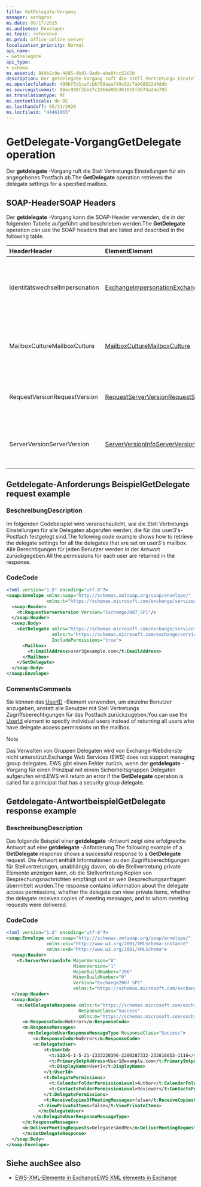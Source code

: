 ```yaml
---
title: GetDelegate-Vorgang
manager: sethgros
ms.date: 09/17/2015
ms.audience: Developer
ms.topic: reference
ms.prod: office-online-server
localization_priority: Normal
api_name:
- GetDelegate
api_type:
- schema
ms.assetid: 849b2c9e-4685-4bd1-9adb-aba0fcc52650
description: Der getdelegate-Vorgang ruft die Stell Vertretungs Einstellungen für ein angegebenes Postfach ab.
ms.openlocfilehash: 400bf5d1cafcbb789aaa749c62c7a908622d4ddb
ms.sourcegitcommit: 88ec988f2bb67c1866d06b361615f3674a24e795
ms.translationtype: MT
ms.contentlocale: de-DE
ms.lasthandoff: 05/31/2020
ms.locfileid: "44461065"
---
```

# <a name="getdelegate-operation"></a><span data-ttu-id="0927d-103">GetDelegate-Vorgang</span><span class="sxs-lookup"><span data-stu-id="0927d-103">GetDelegate operation</span></span>

<span data-ttu-id="0927d-104">Der **getdelegate** -Vorgang ruft die Stell Vertretungs Einstellungen für ein angegebenes Postfach ab.</span><span class="sxs-lookup"><span data-stu-id="0927d-104">The **GetDelegate** operation retrieves the delegate settings for a specified mailbox.</span></span> 
  
## <a name="soap-headers"></a><span data-ttu-id="0927d-105">SOAP-Header</span><span class="sxs-lookup"><span data-stu-id="0927d-105">SOAP Headers</span></span>

<span data-ttu-id="0927d-106">Der **getdelegate** -Vorgang kann die SOAP-Header verwenden, die in der folgenden Tabelle aufgeführt und beschrieben werden.</span><span class="sxs-lookup"><span data-stu-id="0927d-106">The **GetDelegate** operation can use the SOAP headers that are listed and described in the following table.</span></span> 
  
|<span data-ttu-id="0927d-107">**Header**</span><span class="sxs-lookup"><span data-stu-id="0927d-107">**Header**</span></span>|<span data-ttu-id="0927d-108">**Element**</span><span class="sxs-lookup"><span data-stu-id="0927d-108">**Element**</span></span>|<span data-ttu-id="0927d-109">**Beschreibung**</span><span class="sxs-lookup"><span data-stu-id="0927d-109">**Description**</span></span>|
|:-----|:-----|:-----|
|<span data-ttu-id="0927d-110">Identitätswechsel</span><span class="sxs-lookup"><span data-stu-id="0927d-110">Impersonation</span></span>  <br/> |[<span data-ttu-id="0927d-111">ExchangeImpersonation</span><span class="sxs-lookup"><span data-stu-id="0927d-111">ExchangeImpersonation</span></span>](exchangeimpersonation.md) <br/> |<span data-ttu-id="0927d-112">Identifiziert den Benutzer, für den die Clientanwendung einen Identitätswechsel durchführt.</span><span class="sxs-lookup"><span data-stu-id="0927d-112">Identifies the user whom the client application is impersonating.</span></span>  <br/> |
|<span data-ttu-id="0927d-113">MailboxCulture</span><span class="sxs-lookup"><span data-stu-id="0927d-113">MailboxCulture</span></span>  <br/> |[<span data-ttu-id="0927d-114">MailboxCulture</span><span class="sxs-lookup"><span data-stu-id="0927d-114">MailboxCulture</span></span>](mailboxculture.md) <br/> |<span data-ttu-id="0927d-115">Gibt die RFC3066-Kultur an, die für den Zugriff auf das Postfach verwendet wird.</span><span class="sxs-lookup"><span data-stu-id="0927d-115">Identifies the RFC3066 culture to be used to access the mailbox.</span></span>  <br/> |
|<span data-ttu-id="0927d-116">RequestVersion</span><span class="sxs-lookup"><span data-stu-id="0927d-116">RequestVersion</span></span>  <br/> |[<span data-ttu-id="0927d-117">RequestServerVersion</span><span class="sxs-lookup"><span data-stu-id="0927d-117">RequestServerVersion</span></span>](requestserverversion.md) <br/> |<span data-ttu-id="0927d-118">Gibt die Schemaversion für die Vorgangsanforderung an.</span><span class="sxs-lookup"><span data-stu-id="0927d-118">Identifies the schema version for the operation request.</span></span>  <br/> |
|<span data-ttu-id="0927d-119">ServerVersion</span><span class="sxs-lookup"><span data-stu-id="0927d-119">ServerVersion</span></span>  <br/> |[<span data-ttu-id="0927d-120">ServerVersionInfo</span><span class="sxs-lookup"><span data-stu-id="0927d-120">ServerVersionInfo</span></span>](serverversioninfo.md) <br/> |<span data-ttu-id="0927d-121">Gibt die Version des Servers an, der auf die Anforderung geantwortet hat.</span><span class="sxs-lookup"><span data-stu-id="0927d-121">Identifies the version of the server that responded to the request.</span></span>  <br/> |
   
## <a name="getdelegate-request-example"></a><span data-ttu-id="0927d-122">Getdelegate-Anforderungs Beispiel</span><span class="sxs-lookup"><span data-stu-id="0927d-122">GetDelegate request example</span></span>

### <a name="description"></a><span data-ttu-id="0927d-123">Beschreibung</span><span class="sxs-lookup"><span data-stu-id="0927d-123">Description</span></span>

<span data-ttu-id="0927d-124">Im folgenden Codebeispiel wird veranschaulicht, wie die Stell Vertretungs Einstellungen für alle Delegaten abgerufen werden, die für das user3's-Postfach festgelegt sind.</span><span class="sxs-lookup"><span data-stu-id="0927d-124">The following code example shows how to retrieve the delegate settings for all the delegates that are set on user3's mailbox.</span></span> <span data-ttu-id="0927d-125">Alle Berechtigungen für jeden Benutzer werden in der Antwort zurückgegeben.</span><span class="sxs-lookup"><span data-stu-id="0927d-125">All the permissions for each user are returned in the response.</span></span>
  
### <a name="code"></a><span data-ttu-id="0927d-126">Code</span><span class="sxs-lookup"><span data-stu-id="0927d-126">Code</span></span>

```XML
<?xml version="1.0" encoding="utf-8"?>
<soap:Envelope xmlns:soap="http://schemas.xmlsoap.org/soap/envelope/"
               xmlns:t="https://schemas.microsoft.com/exchange/services/2006/types">
  <soap:Header>
    <t:RequestServerVersion Version="Exchange2007_SP1"/>
  </soap:Header>
  <soap:Body>
    <GetDelegate xmlns="https://schemas.microsoft.com/exchange/services/2006/messages"
                 xmlns:t="https://schemas.microsoft.com/exchange/services/2006/types"
                 IncludePermissions="true">
      <Mailbox>
        <t:EmailAddress>user3@example.com</t:EmailAddress>
      </Mailbox>
    </GetDelegate>
  </soap:Body>
</soap:Envelope>
```

### <a name="comments"></a><span data-ttu-id="0927d-127">Comments</span><span class="sxs-lookup"><span data-stu-id="0927d-127">Comments</span></span>

<span data-ttu-id="0927d-128">Sie können das [UserID](userid.md) -Element verwenden, um einzelne Benutzer anzugeben, anstatt alle Benutzer mit Stell Vertretungs Zugriffsberechtigungen für das Postfach zurückzugeben.</span><span class="sxs-lookup"><span data-stu-id="0927d-128">You can use the [UserId](userid.md) element to specify individual users instead of returning all users who have delegate access permissions on the mailbox.</span></span> 
  
> [!NOTE]
> <span data-ttu-id="0927d-129">Das Verwalten von Gruppen Delegaten wird von Exchange-Webdienste nicht unterstützt.</span><span class="sxs-lookup"><span data-stu-id="0927d-129">Exchange Web Services (EWS) does not support managing group delegates.</span></span> <span data-ttu-id="0927d-130">EWS gibt einen Fehler zurück, wenn der **getdelegate** -Vorgang für einen Prinzipal mit einem Sicherheitsgruppen Delegaten aufgerufen wird.</span><span class="sxs-lookup"><span data-stu-id="0927d-130">EWS will return an error if the **GetDelegate** operation is called for a principal that has a security group delegate.</span></span> 
  
## <a name="getdelegate-response-example"></a><span data-ttu-id="0927d-131">Getdelegate-Antwortbeispiel</span><span class="sxs-lookup"><span data-stu-id="0927d-131">GetDelegate response example</span></span>

### <a name="description"></a><span data-ttu-id="0927d-132">Beschreibung</span><span class="sxs-lookup"><span data-stu-id="0927d-132">Description</span></span>

<span data-ttu-id="0927d-133">Das folgende Beispiel einer **getdelegate** -Antwort zeigt eine erfolgreiche Antwort auf eine **getdelegate** -Anforderung.</span><span class="sxs-lookup"><span data-stu-id="0927d-133">The following example of a **GetDelegate** response shows a successful response to a **GetDelegate** request.</span></span> <span data-ttu-id="0927d-134">Die Antwort enthält Informationen zu den Zugriffsberechtigungen für Stellvertretungen, unabhängig davon, ob die Stellvertretung private Elemente anzeigen kann, ob die Stellvertretung Kopien von Besprechungsnachrichten empfängt und an wen Besprechungsanfragen übermittelt wurden.</span><span class="sxs-lookup"><span data-stu-id="0927d-134">The response contains information about the delegate access permissions, whether the delegate can view private items, whether the delegate receives copies of meeting messages, and to whom meeting requests were delivered.</span></span> 
  
### <a name="code"></a><span data-ttu-id="0927d-135">Code</span><span class="sxs-lookup"><span data-stu-id="0927d-135">Code</span></span>

```XML
<?xml version="1.0" encoding="utf-8"?>
<soap:Envelope xmlns:soap="http://schemas.xmlsoap.org/soap/envelope/" 
               xmlns:xsi="http://www.w3.org/2001/XMLSchema-instance" 
               xmlns:xsd="http://www.w3.org/2001/XMLSchema">
  <soap:Header>
    <t:ServerVersionInfo MajorVersion="8" 
                         MinorVersion="1" 
                         MajorBuildNumber="206" 
                         MinorBuildNumber="0" 
                         Version="Exchange2007_SP1" 
                         xmlns:t="https://schemas.microsoft.com/exchange/services/2006/types" />
  </soap:Header>
  <soap:Body>
    <m:GetDelegateResponse xmlns:t="https://schemas.microsoft.com/exchange/services/2006/types" 
                           ResponseClass="Success" 
                           xmlns:m="https://schemas.microsoft.com/exchange/services/2006/messages">
      <m:ResponseCode>NoError</m:ResponseCode>
      <m:ResponseMessages>
        <m:DelegateUserResponseMessageType ResponseClass="Success">
          <m:ResponseCode>NoError</m:ResponseCode>
          <m:DelegateUser>
              <t:UserId>
                <t:SID>S-1-5-21-1333220396-2200287332-232816053-1116</t:SID>
                <t:PrimarySmtpAddress>User1@example.com</t:PrimarySmtpAddress>
                <t:DisplayName>User1</t:DisplayName>
              </t:UserId>
              <t:DelegatePermissions>
                <t:CalendarFolderPermissionLevel>Author</t:CalendarFolderPermissionLevel>
                <t:ContactsFolderPermissionLevel>Reviewer</t:ContactsFolderPermissionLevel>
              </t:DelegatePermissions>
              <t:ReceiveCopiesOfMeetingMessages>false</t:ReceiveCopiesOfMeetingMessages>
            <t:ViewPrivateItems>false</t:ViewPrivateItems>
            </m:DelegateUser>
          </m:DelegateUserResponseMessageType>
      </m:ResponseMessages>
      <m:DeliverMeetingRequests>DelegatesAndMe</m:DeliverMeetingRequests>
      </m:GetDelegateResponse>
  </soap:Body>
</soap:Envelope>
```

## <a name="see-also"></a><span data-ttu-id="0927d-136">Siehe auch</span><span class="sxs-lookup"><span data-stu-id="0927d-136">See also</span></span>



- [<span data-ttu-id="0927d-137">EWS-XML-Elemente in Exchange</span><span class="sxs-lookup"><span data-stu-id="0927d-137">EWS XML elements in Exchange</span></span>](ews-xml-elements-in-exchange.md)

